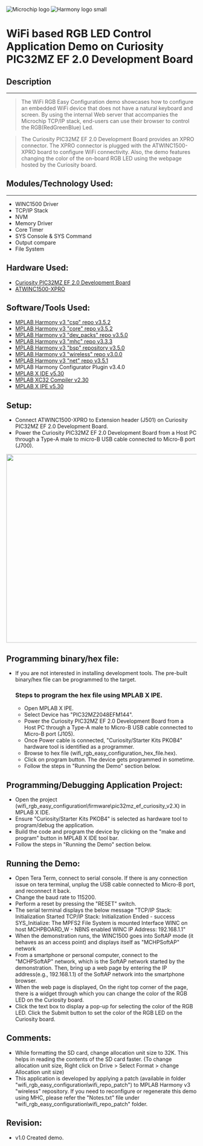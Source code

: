 
![Microchip logo](https://raw.githubusercontent.com/wiki/Microchip-MPLAB-Harmony/Microchip-MPLAB-Harmony.github.io/images/microchip_logo.png)
![Harmony logo small](https://raw.githubusercontent.com/wiki/Microchip-MPLAB-Harmony/Microchip-MPLAB-Harmony.github.io/images/microchip_mplab_harmony_logo_small.png)
# WiFi based RGB LED Control Application Demo on Curiosity PIC32MZ EF 2.0 Development Board

## Description
-----

>  The WiFi RGB Easy Configuration demo showcases how to configure an embedded WiFi device that does not have a
    natural keyboard and screen. By using the internal Web server that accompanies the Microchip TCP/IP stack,
    end-users can use their browser to control the RGB(RedGreenBlue) Led.

> The Curiosity PIC32MZ EF 2.0 Development Board provides an XPRO connector. The XPRO connector is plugged with the
    ATWINC1500-XPRO board to configure WiFi connectivity. Also, the demo features changing the color of the on-board
    RGB LED using the webpage hosted by the Curiosity board.
    

## Modules/Technology Used:
-----
- WINC1500 Driver
- TCP/IP Stack
- NVM
- Memory Driver
- Core Timer 
- SYS Console & SYS Command
- Output compare 
- File System

## Hardware Used:

- [Curiosity PIC32MZ EF 2.0 Development Board](https://www.microchip.com/Developmenttools/ProductDetails/DM320209)   
- [ATWINC1500-XPRO](https://www.microchip.com/DevelopmentTools/ProductDetails/ATWINC1500-XPRO)


## Software/Tools Used:
 - [MPLAB Harmony v3 "csp" repo v3.5.2](https://github.com/Microchip-MPLAB-Harmony/csp)
 - [MPLAB Harmony v3 "core" repo v3.5.2](https://github.com/Microchip-MPLAB-Harmony/core)          
 - [MPLAB Harmony v3 "dev_packs" repo v3.5.0](https://github.com/Microchip-MPLAB-Harmony/dev_packs)  
 - [MPLAB Harmony v3 "mhc" repo v3.3.3](https://github.com/Microchip-MPLAB-Harmony/mhc)   
 - [MPLAB Harmony v3 "bsp" repository v3.5.0](https://github.com/Microchip-MPLAB-Harmony/bsp)
 - [MPLAB Harmony v3 "wireless" repo v3.0.0](https://github.com/Microchip-MPLAB-Harmony/wireless)
 - [MPLAB Harmony v3 "net" repo v3.5.1](https://github.com/Microchip-MPLAB-Harmony/net)
 -  MPLAB Harmony Configurator Plugin v3.4.0
 - [MPLAB X IDE v5.30](https://www.microchip.com/mplab/mplab-x-ide)
 - [MPLAB XC32 Compiler v2.30](https://www.microchip.com/mplab/compilers)
 - [MPLAB X IPE v5.30](https://www.microchip.com/mplab/mplab-integrated-programming-environment)

## Setup:
 - Connect ATWINC1500-XPRO to Extension header (J501) on Curiosity PIC32MZ EF 2.0 Development Board.   
 - Power the Curiosity PIC32MZ EF 2.0 Development Board from a Host PC through a Type-A male to micro-B USB cable connected to Micro-B port (J700).
<img src = "images/wifi_rgb_easy_configuration_demo_setup.jpg" width="800" height="500" align="middle">

## Programming binary/hex file:
- If you are not interested in installing development tools. The pre-built binary/hex file can be programmed to the target.
	### Steps to program the hex file using MPLAB X IPE.
	- Open MPLAB X IPE.
	- Select Device has "PIC32MZ2048EFM144".
	- Power the Curiosity PIC32MZ EF 2.0 Development Board from a Host PC through a Type-A male to Micro-B USB cable connected to Micro-B port (J105).
	- Once Power cable is connected, "Curiosity/Starter Kits PKOB4" hardware tool is identified as a programmer.
	- Browse to hex file (wifi_rgb_easy_configuration_hex_file.hex).  
	- Click on program button. The device gets programmed in sometime.
	- Follow the steps in "Running the Demo" section below.

## Programming/Debugging Application Project:
- Open the project (wifi_rgb_easy_configuration\firmware\pic32mz_ef_curiosity_v2.X) in MPLAB X IDE.
- Ensure "Curiosity/Starter Kits PKOB4" is selected as hardware tool to program/debug the application.
- Build the code and program the device by clicking on the "make and program" button in MPLAB X IDE tool bar.
- Follow the steps in "Running the Demo" section below.  

## Running the Demo:
- Open Tera Term, connect to serial console. If there is any connection issue on tera terminal, unplug the USB cable connected to Micro-B port, and reconnect it back.
- Change the baud rate to 115200. 
- Perform a reset by pressing the "RESET" switch.
- The serial terminal displays the below message
	"TCP/IP Stack: Initialization Started
	TCP/IP Stack: Initialization Ended - success
	SYS_Initialize: The MPFS2 File System is mounted
		Interface WINC on host MCHPBOARD_W     - NBNS enabled
        WINC IP Address: 192.168.1.1"
- When the demonstration runs, the WINC1500 goes into SoftAP mode (it behaves as an access point) and displays itself as "MCHPSoftAP" network		
- From a smartphone or personal computer, connect to the "MCHPSoftAP" network, which is the SoftAP network 
      started by the demonstration. Then, bring up a web page by entering the IP address(e.g., 192.168.1.1) of the 
      SoftAP network into the smartphone browser.
- When the web page is displayed, On the right top corner of the page, there is a widget through which you can 
      change the color of the RGB LED on the Curiosity board. 
- Click the text box to display a pop-up for selecting the color of the RGB LED. Click the Submit button to 
      set the color of the RGB LED on the Curiosity board. 


## Comments:
- While formatting the SD card, change allocation unit size to 32K. This helps in reading the contents of the SD card faster.
      (To change allocation unit size, Right click on Drive > Select Format > change Allocation unit size)
- This application is developed by applying a patch (available in folder "wifi_rgb_easy_configuration\wifi_repo_patch") to MPLAB Harmony v3 "wireless" repository. 
If you need to reconfigure or regenerate this demo using MHC, please refer the "Notes.txt" file under "wifi_rgb_easy_configuration\wifi_repo_patch" folder.
              
## Revision: 
- v1.0 Created demo.
